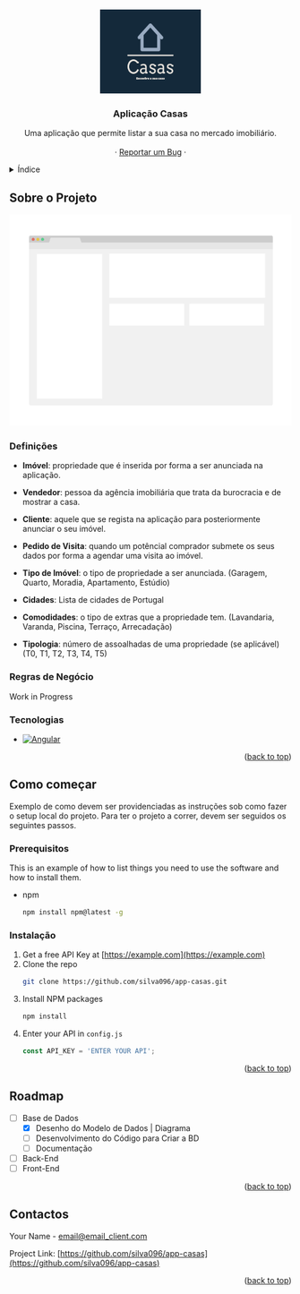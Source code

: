 <a name="readme-top"></a>

<!-- PROJECT LOGO -->
<br />
<div align="center">
  <a href="https://github.com/silva096/app-casas">
    <img src="imagens/logo/casas-high-resolution-logo.png" alt="Logo" width="180" height="150">
  </a>

<h3 align="center">Aplicação Casas</h3>

  <p align="center">
    Uma aplicação que permite listar a sua casa no mercado imobiliário.
    <br />
    <br />
    ·
    <a href="https://github.com/silva096/app-casas/issues">Reportar um Bug</a>
    ·
  </p>
</div>



<!-- Índice -->
<details>
  <summary>Índice</summary>
  <ol>
    <li>
      <a href="#about-the-project">Sobre o Projeto</a>
      <ul>
        <li><a href="#built-with">Tecnologias</a></li>
      </ul>
    </li>
    <li>
      <a href="#getting-started">Como começar</a>
      <ul>
        <li><a href="#prerequisites">Prerequisitos</a></li>
        <li><a href="#installation">Instalação</a></li>
      </ul>
    </li>
    <li><a href="#roadmap">Roadmap</a></li>
    <li><a href="#contact">Contactos</a></li>
  </ol>
</details>



<!-- SOBRE O PROJETO -->
## Sobre o Projeto

[![Product Name Screen Shot][product-screenshot]](#)

### Definições
- **Imóvel**: propriedade que é inserida por forma a ser anunciada na aplicação.

- **Vendedor**: pessoa da agência imobiliária que trata da burocracia e de mostrar a casa.

- **Cliente**: aquele que se regista na aplicação para posteriormente anunciar o seu imóvel.

- **Pedido de Visita**: quando um potêncial comprador submete os seus dados por forma a agendar uma visita ao imóvel.

- **Tipo de Imóvel**: o tipo de propriedade a ser anunciada.
(Garagem, Quarto, Moradia, Apartamento, Estúdio)

- **Cidades**: Lista de cidades de Portugal

- **Comodidades**: o tipo de extras que a propriedade tem.
(Lavandaria, Varanda, Piscina, Terraço, Arrecadação)

- **Tipologia**: número de assoalhadas de uma propriedade (se aplicável)
(T0, T1, T2, T3, T4, T5)

### Regras de Negócio
Work in Progress

### Tecnologias

* [![Angular][Angular.io]][Angular-url]

<p align="right">(<a href="#readme-top">back to top</a>)</p>



<!-- GETTING STARTED -->
## Como começar

Exemplo de como devem ser providenciadas as instruções sob como fazer o setup local do projeto.
Para ter o projeto a correr, devem ser seguidos os seguintes passos.

### Prerequisitos

This is an example of how to list things you need to use the software and how to install them.
* npm
  ```sh
  npm install npm@latest -g
  ```

### Instalação

1. Get a free API Key at [https://example.com](https://example.com)
2. Clone the repo
   ```sh
   git clone https://github.com/silva096/app-casas.git
   ```
3. Install NPM packages
   ```sh
   npm install
   ```
4. Enter your API in `config.js`
   ```js
   const API_KEY = 'ENTER YOUR API';
   ```

<p align="right">(<a href="#readme-top">back to top</a>)</p>



<!-- ROADMAP -->
## Roadmap

- [ ] Base de Dados
    - [X] Desenho do Modelo de Dados | Diagrama
    - [ ] Desenvolvimento do Código para Criar a BD
    - [ ] Documentação
- [ ] Back-End
- [ ] Front-End

<p align="right">(<a href="#readme-top">back to top</a>)</p>

<!-- CONTACTOS -->
## Contactos

Your Name - email@email_client.com

Project Link: [https://github.com/silva096/app-casas](https://github.com/silva096/app-casas)

<p align="right">(<a href="#readme-top">back to top</a>)</p>



<!-- MARKDOWN LINKS & IMAGES -->
<!-- https://www.markdownguide.org/basic-syntax/#reference-style-links -->
[product-screenshot]: imagens/product_demo.png
[Angular.io]: https://img.shields.io/badge/Angular-DD0031?style=for-the-badge&logo=angular&logoColor=white
[Angular-url]: https://angular.io/
[Bootstrap.com]: https://img.shields.io/badge/Bootstrap-563D7C?style=for-the-badge&logo=bootstrap&logoColor=white
[Bootstrap-url]: https://getbootstrap.com

